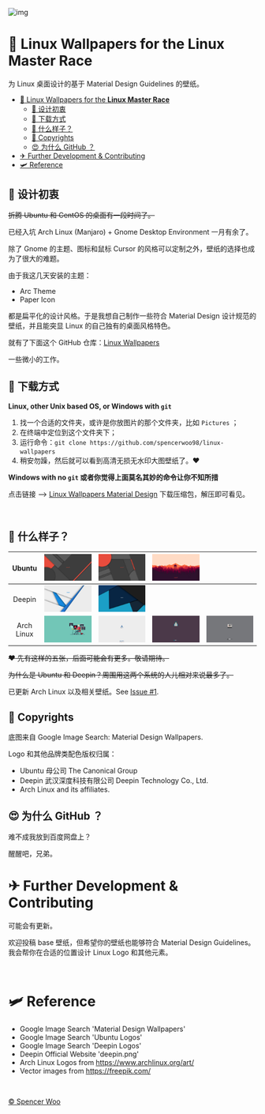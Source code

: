 
![img](https://i.loli.net/2018/04/29/5ae5ca937f0c7.jpg)

# 🍦 Linux Wallpapers for the **Linux Master Race**

为 Linux 桌面设计的基于 Material Design Guidelines 的壁纸。

- [🍦 Linux Wallpapers for the **Linux Master Race**](#-linux-wallpapers-for-the-linux-master-race)
    - [🥟 设计初衷](#-设计初衷)
    - [🍱 下载方式](#-下载方式)
    - [🎁 什么样子？](#-什么样子)
    - [🥨 Copyrights](#-copyrights)
    - [😍 为什么 GitHub ？](#-为什么-github-)
- [✈ Further Development & Contributing](#-further-development--contributing)
- [🛩 Reference](#-reference)

## 🥟 设计初衷

~~折腾 Ubuntu 和 CentOS 的桌面有一段时间了。~~

已经入坑 Arch Linux (Manjaro) + Gnome Desktop Environment 一月有余了。

除了 Gnome 的主题、图标和鼠标 Cursor 的风格可以定制之外，壁纸的选择也成为了很大的难题。

由于我这几天安装的主题：

- Arc Theme
- Paper Icon

都是扁平化的设计风格。于是我想自己制作一些符合 Material Design 设计规范的壁纸，并且能突显 Linux 的自己独有的桌面风格特色。

就有了下面这个 GitHub 仓库：[Linux Wallpapers](https://github.com/spencerwoo98/linux-wallpapers)

一些微小的工作。

## 🍱 下载方式

**Linux, other Unix based OS, or Windows with `git`**

1. 找一个合适的文件夹，或许是你放图片的那个文件夹，比如 `Pictures` ；
2. 在终端中定位到这个文件夹下；
3. 运行命令：`git clone https://github.com/spencerwoo98/linux-wallpapers`
4. 稍安勿躁，然后就可以看到高清无损无水印大图壁纸了。:heart:

**Windows with no `git` 或者你觉得上面莫名其妙的命令让你不知所措**

点击链接 --> [Linux Wallpapers Material Design](https://github.com/spencerwoo98/linux-wallpapers/archive/master.zip) 下载压缩包，解压即可看见。

<br>

## 🎁 什么样子？

|   Ubuntu   	| ![img](https://raw.githubusercontent.com/spencerwoo98/linux-wallpapers/master/ubuntu1.jpg) 	| ![img](https://raw.githubusercontent.com/spencerwoo98/linux-wallpapers/master/ubuntu2.jpg) 	| ![img](https://raw.githubusercontent.com/spencerwoo98/linux-wallpapers/master/ubuntu3.jpg) 	|                                                                                          	|
|:----------:	|:------------------------------------------------------------------------------------------:	|:------------------------------------------------------------------------------------------:	|:------------------------------------------------------------------------------------------:	|------------------------------------------------------------------------------------------	|
|   Deepin   	| ![img](https://raw.githubusercontent.com/spencerwoo98/linux-wallpapers/master/deepin1.jpg) 	| ![img](https://raw.githubusercontent.com/spencerwoo98/linux-wallpapers/master/deepin2.jpg) 	|                                                                                            	|                                                                                          	|
| Arch Linux 	|  ![img](https://raw.githubusercontent.com/spencerwoo98/linux-wallpapers/master/arch4.jpg)  	|  ![img](https://raw.githubusercontent.com/spencerwoo98/linux-wallpapers/master/arch2.jpg)  	|  ![img](https://raw.githubusercontent.com/spencerwoo98/linux-wallpapers/master/arch3.jpg)  	| ![img](https://raw.githubusercontent.com/spencerwoo98/linux-wallpapers/master/arch1.jpg) 	|

~~:heart: 先有这样的五张，后面可能会有更多。敬请期待。~~

~~为什么是 Ubuntu 和 Deepin？周围用这两个系统的人儿相对来说最多了。~~

已更新 Arch Linux 以及相关壁纸。See [Issue #1](https://github.com/spencerwoo98/linux-wallpapers/issues/1).

## 🥨 Copyrights

底图来自 Google Image Search: Material Design Wallpapers.

Logo 和其他品牌类配色版权归属：

- Ubuntu 母公司 The Canonical Group
- Deepin 武汉深度科技有限公司 Deepin Technology Co., Ltd. 
- Arch Linux and its affiliates.

## 😍 为什么 GitHub ？

难不成我放到百度网盘上？

醒醒吧，兄弟。

# ✈ Further Development & Contributing

可能会有更新。

欢迎投稿 base 壁纸，但希望你的壁纸也能够符合 Material Design Guidelines。我会帮你在合适的位置设计 Linux Logo 和其他元素。

<br>

# 🛩 Reference

- Google Image Search 'Material Design Wallpapers'
- Google Image Search 'Ubuntu Logos'
- Google Image Search 'Deepin Logos'
- Deepin Official Website 'deepin.png'
- Arch Linux Logos from https://www.archlinux.org/art/
- Vector images from https://freepik.com/

<br>

[© Spencer Woo](https://spencerwoo.com)
